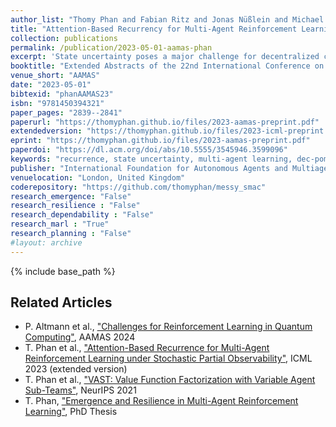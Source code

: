 ```yaml
---
author_list: "Thomy Phan and Fabian Ritz and Jonas Nüßlein and Michael Kölle and Thomas Gabor and Claudia Linnhoff-Popien"
title: "Attention-Based Recurrency for Multi-Agent Reinforcement Learning under State Uncertainty"
collection: publications
permalink: /publication/2023-05-01-aamas-phan
excerpt: 'State uncertainty poses a major challenge for decentralized coordination but is largely neglected in state-of-the-art research due to a strong focus on state-based centralized training for decentralized execution (CTDE) and benchmarks that lack sufficient stochasticity like StarCraft Multi-Agent Challenge (SMAC). In this paper, we propose Attention-based Embeddings of Recurrence In multi-Agent Learning (AERIAL) to approximate value functions under agent-wise state uncertainty. AERIAL replaces the true state with a learned representation of multi-agent recurrence, considering more accurate information about decentralized agent decisions than state-based CTDE. We then introduce MessySMAC, a modified version of SMAC with stochastic observations and higher variance in initial states, to provide a more general and configurable benchmark regarding state uncertainty. We evaluate AERIAL in Dec-Tiger as well as in a variety of SMAC and MessySMAC maps, and compare the results with state-based CTDE. Furthermore, we evaluate the robustness of AERIAL and state-based CTDE against various state uncertainty configurations in MessySMAC.'
booktitle: "Extended Abstracts of the 22nd International Conference on Autonomous Agents and MultiAgent Systems"
venue_short: "AAMAS"
date: "2023-05-01"
bibtexid: "phanAAMAS23"
isbn: "9781450394321"
paper_pages: "2839--2841"
paperurl: "https://thomyphan.github.io/files/2023-aamas-preprint.pdf"
extendedversion: "https://thomyphan.github.io/files/2023-icml-preprint.pdf"
eprint: "https://thomyphan.github.io/files/2023-aamas-preprint.pdf"
paperdoi: "https://dl.acm.org/doi/abs/10.5555/3545946.3599096"
keywords: "recurrence, state uncertainty, multi-agent learning, dec-pomdp"
publisher: "International Foundation for Autonomous Agents and Multiagent Systems"
venuelocation: "London, United Kingdom"
coderepository: "https://github.com/thomyphan/messy_smac"
research_emergence: "False"
research_resilience : "False"
research_dependability : "False"
research_marl : "True"
research_planning : "False"
#layout: archive
---
```


{% include base_path %}

## Related Articles
- P. Altmann et al., ["Challenges for Reinforcement Learning in Quantum Computing"](https://thomyphan.github.io/publication/2024-05-01-aamas-altmann), AAMAS 2024
- T. Phan et al., ["Attention-Based Recurrence for Multi-Agent Reinforcement Learning under Stochastic Partial Observability"](https://thomyphan.github.io/publication/2023-07-01-icml-phan), ICML 2023 (extended version)
- T. Phan et al., ["VAST: Value Function Factorization with Variable Agent Sub-Teams"](https://thomyphan.github.io/publication/2021-12-01-neurips-phan), NeurIPS 2021
- T. Phan, ["Emergence and Resilience in Multi-Agent Reinforcement Learning"](https://thomyphan.github.io/publication/2023-06-26-phd-thesis-phan), PhD Thesis
